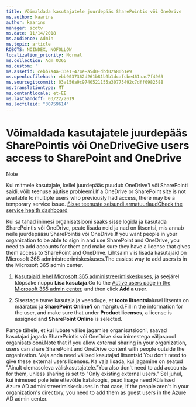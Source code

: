 ```yaml
---
title: Võimaldada kasutajatele juurdepääs SharePointis või OneDrive
ms.author: kaarins
author: kaarins
manager: scotv
ms.date: 11/14/2018
ms.audience: Admin
ms.topic: article
ROBOTS: NOINDEX, NOFOLLOW
localization_priority: Normal
ms.collection: Adm_O365
ms.custom: ''
ms.assetid: cebb7a4a-33e1-474e-a5d0-dbd02a80b1e9
ms.openlocfilehash: ebb9037362d261b81b9b1dcafcbe461aac7f4963
ms.sourcegitcommit: 03a156a9c9740521155a30775492c7dff0982588
ms.translationtype: MT
ms.contentlocale: et-EE
ms.lasthandoff: 03/22/2019
ms.locfileid: "30759614"
---
```

# <a name="give-users-access-to-sharepoint-and-onedrive"></a><span data-ttu-id="10eed-102">Võimaldada kasutajatele juurdepääs SharePointis või OneDrive</span><span class="sxs-lookup"><span data-stu-id="10eed-102">Give users access to SharePoint and OneDrive</span></span>

> [!NOTE]
> <span data-ttu-id="10eed-103">Kui mitmele kasutajale, kellel juurdepääs puudub OneDrive'i või SharePointi saidi, võib teenuse ajutise probleemi.</span><span class="sxs-lookup"><span data-stu-id="10eed-103">If a OneDrive or SharePoint site is not available to multiple users who previously had access, there may be a temporary service issue.</span></span> [<span data-ttu-id="10eed-104">Sisse teenuste seisundi armatuurlaud</span><span class="sxs-lookup"><span data-stu-id="10eed-104">Check the service health dashboard</span></span>](https://portal.office.com/adminportal/home#/servicehealth)
  
<span data-ttu-id="10eed-105">Kui sa tahad inimesi organisatsiooni saaks sisse logida ja kasutada SharePointis või OneDrive, peate lisada neid ja nad on litsentsi, mis annab neile juurdepääsu SharePointis või OneDrive.</span><span class="sxs-lookup"><span data-stu-id="10eed-105">If you want people in your organization to be able to sign in and use SharePoint and OneDrive, you need to add accounts for them and make sure they have a license that gives them access to SharePoint and OneDrive.</span></span> <span data-ttu-id="10eed-106">Lihtsaim viis lisada kasutajaid on Microsoft 365 administreerimiskeskuses.</span><span class="sxs-lookup"><span data-stu-id="10eed-106">The easiest way to add users is in the Microsoft 365 admin center.</span></span>
  
1. <span data-ttu-id="10eed-107">[Kasutajaid lehel Microsoft 365 administreerimiskeskuses](https://portal.office.com/adminportal/home#/users), ja seejärel klõpsake nuppu **Lisa kasutaja**.</span><span class="sxs-lookup"><span data-stu-id="10eed-107">Go to the [Active users page in the Microsoft 365 admin center](https://portal.office.com/adminportal/home#/users), and then click **Add a user**.</span></span>
    
2. <span data-ttu-id="10eed-108">Sisestage teave kasutaja ja veenduge, et **toote litsentsi**alusel litsents on määratud ja **SharePoint Online'i** on märgitud.</span><span class="sxs-lookup"><span data-stu-id="10eed-108">Fill in the information for the user, and make sure that under **Product licenses**, a license is assigned and **SharePoint Online** is selected.</span></span> 
    
<span data-ttu-id="10eed-109">Pange tähele, et kui lubate välise jagamise organisatsiooni, saavad kasutajad jagada SharePointis või OneDrive sisu inimestega väljaspool organisatsiooni.</span><span class="sxs-lookup"><span data-stu-id="10eed-109">Note that if you allow external sharing in your organization, users can share SharePoint and OneDrive content with people outside the organization.</span></span> <span data-ttu-id="10eed-110">Vaja anda need välised kasutajad litsentsid.</span><span class="sxs-lookup"><span data-stu-id="10eed-110">You don't need to give these external users licenses.</span></span> <span data-ttu-id="10eed-111">Ka vaja lisada, kui jagamine on seatud "Ainult olemasoleva väliskasutajatele."</span><span class="sxs-lookup"><span data-stu-id="10eed-111">You also don't need to add accounts for them, unless sharing is set to "Only existing external users."</span></span> <span data-ttu-id="10eed-112">Sel juhul, kui inimesed pole teie ettevõtte kataloogis, pead lisage need Külalised Azure AD administreerimiskeskuses.</span><span class="sxs-lookup"><span data-stu-id="10eed-112">In that case, if the people aren't in your organization's directory, you need to add them as guest users in the Azure AD admin center.</span></span>
  

